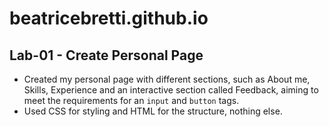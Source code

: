 # beatricebretti.github.io
## Lab-01 - Create Personal Page
- Created my personal page with different sections, such as About me, Skills, Experience and an interactive section called Feedback, aiming to meet the requirements for an `input` and `button` tags.
- Used CSS for styling and HTML for the structure, nothing else.
